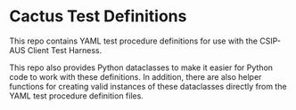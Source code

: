 # Cactus Test Definitions

This repo contains YAML test procedure definitions for use with the CSIP-AUS Client Test Harness.

This repo also provides Python dataclasses to make it easier for Python code to work with these definitions. In addition, there are also helper functions for creating valid instances of these dataclasses directly from the YAML test procedure definition files.

